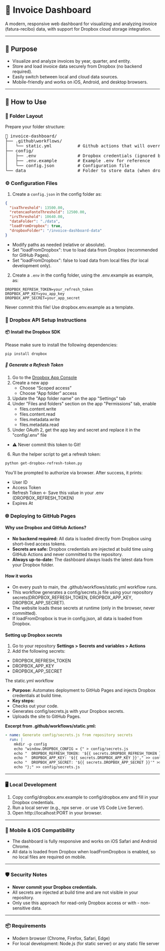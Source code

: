 # 🧾 Invoice Dashboard
A modern, responsive web dashboard for visualizing and analyzing invoice (fatura-recibo) data, with support for Dropbox cloud storage integration.

---

## 📌 Purpose

- Visualize and analyze invoices by year, quarter, and entity.
- Store and load invoice data securely from Dropbox (no backend required).
- Easily switch between local and cloud data sources.
- Mobile-friendly and works on iOS, Android, and desktop browsers.

---

## 🚀 How to Use

### 🧱 Folder Layout

Prepare your folder structure:
<pre>
📁 invoice-dashboard/
├── .github\workflows/
│   └── static.yml          # Github actions that will override the default ones
├── config/
│   ├── .env                # Dropbox credentials (ignored by Git)
│   ├── .env.example        # Example .env for reference
│   └── config.json         # Configuration file
└── data                    # Folder to store data (when dropbox is disabled)
</pre>

### ⚙️ Configuration Files

1. Create a `config.json` in the config folder as:

```json
{
  "ivaThreshold": 13500.00,
  "retencaoFonteThreshold": 12500.00,
  "irsThreshold": 10640.00,
  "dataFolder": "./data",
  "loadFromDropbox": true,
  "dropboxFolder": "/invoice-dashboard-data"
}
```
- Modify paths as needed (relative or absolute).
- Set "loadFromDropbox": true to load data from Dropbox (recommended for GitHub Pages).
- Set "loadFromDropbox": false to load data from local files (for local development only).

2. Create a `.env` in the config folder, using the .env.example as example, as:

```
DROPBOX_REFRESH_TOKEN=your_refresh_token
DROPBOX_APP_KEY=you_app_key
DROPBOX_APP_SECRET=your_app_secret
```

Never commit this file! Use dropbox.env.example as a template.

### 🔧 Dropbox API Setup Instructions

#### 📦 Install the Dropbox SDK
Please make sure to install the following dependencies:
```bash
pip install dropbox
```

##### 🔐 Generate a Refresh Token
1. Go to the [Dropbox App Console](https://www.dropbox.com/developers/apps)
2. Create a new app
    - Choose “Scoped access”
    - Choose “App folder” access
3. Update the "App folder name" on the app "Settings" tab
4. Under "Files and folders" section on the app "Permissions" tab, enable
    - files.content.write
    - files.content.read
    - files.metadata.write
    - files.metadata.read
5. Under OAuth 2, get the app key and secret and replace it in the "config/.env" file
- ⚠️ Never commit this token to Git!
6. Run the helper script to get a refresh token:

```bash
python get-dropbox-refresh-token.py
```

You'll be prompted to authorize via browser. After success, it prints:
- User ID
- Access Token
- Refresh Token ← Save this value in your .env (DROPBOX_REFRESH_TOKEN)
- Expires At

### 🌐 Deploying to GitHub Pages

#### Why use Dropbox and GitHub Actions?
- **No backend required:** All data is loaded directly from Dropbox using short-lived access tokens.
- **Secrets are safe:** Dropbox credentials are injected at build time using GitHub Actions and never committed to the repository.
- **Always up-to-date:** The dashboard always loads the latest data from your Dropbox folder.

#### How it works
- On every push to main, the .github/workflows/static.yml workflow runs.
- This workflow generates a config/secrets.js file using your repository secrets(DROPBOX_REFRESH_TOKEN, DROPBOX_APP_KEY, DROPBOX_APP_SECRET).
- The website loads these secrets at runtime (only in the browser, never committed).
- If loadFromDropbox is true in config.json, all data is loaded from Dropbox.

#### Setting up Dropbox secrets
1. Go to your repository **Settings > Secrets and variables > Actions**
2. Add the following secrets:
- DROPBOX_REFRESH_TOKEN
- DROPBOX_APP_KEY
- DROPBOX_APP_SECRET

The static.yml workflow
- **Purpose:** Automates deployment to GitHub Pages and injects Dropbox credentials at build time.
- **Key steps:**
 - Checks out your code.
 - Generates config/secrets.js with your Dropbox secrets.
 - Uploads the site to GitHub Pages.

**Excerpt from .github/workflows/static.yml:**
```yaml
- name: Generate config/secrets.js from repository secrets
  run: |
    mkdir -p config
    echo "window.DROPBOX_CONFIG = {" > config/secrets.js
    echo "  DROPBOX_REFRESH_TOKEN: '${{ secrets.DROPBOX_REFRESH_TOKEN }}'," >> config/secrets.js
    echo "  DROPBOX_APP_KEY: '${{ secrets.DROPBOX_APP_KEY }}'," >> config/secrets.js
    echo "  DROPBOX_APP_SECRET: '${{ secrets.DROPBOX_APP_SECRET }}'" >> config/secrets.js
    echo "};" >> config/secrets.js
```
---

### 🖥️ Local Development

1. Copy config/dropbox.env.example to config/dropbox.env and fill in your Dropbox credentials.
2. Run a local server (e.g., npx serve . or use VS Code Live Server).
3. Open http://localhost:PORT in your browser.

---

### 📱 Mobile & iOS Compatibility

- The dashboard is fully responsive and works on iOS Safari and Android Chrome.
- All data is loaded from Dropbox when loadFromDropbox is enabled, so no local files are required on mobile.

---

### 🛡️ Security Notes

- **Never commit your Dropbox credentials.**
- All secrets are injected at build time and are not visible in your repository.
- Only use this approach for read-only Dropbox access or with - non-sensitive data.

---

###  📦 Requirements
- Modern browser (Chrome, Firefox, Safari, Edge)
- For local development: Node.js (for static server) or any static file server